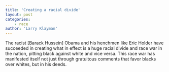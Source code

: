 ```yaml
---
title: 'Creating a racial divide'
layout: post
categories:
    - race
author: 'Larry Klayman'
---
```


The racist \[Barack Hussein\] Obama and his henchmen like Eric Holder have succeeded in creating what in effect is a huge racial divide and race war in the nation, pitting black against white and vice versa. This race war has manifested itself not just through gratuitous comments that favor blacks over whites, but in his deeds.